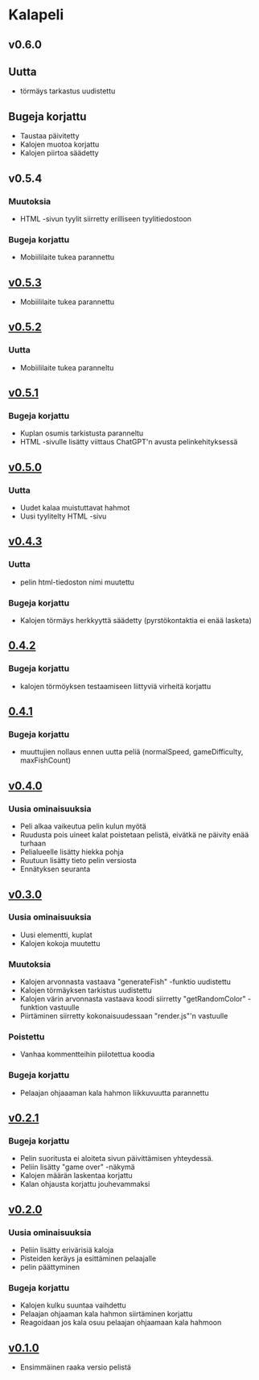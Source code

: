 # Kalapeli

## v0.6.0

## Uutta
- törmäys tarkastus uudistettu

## Bugeja korjattu
- Taustaa päivitetty
- Kalojen muotoa korjattu
- Kalojen piirtoa säädetty

## v0.5.4

### Muutoksia
- HTML -sivun tyylit siirretty erilliseen tyylitiedostoon

### Bugeja korjattu
- Mobiililaite tukea parannettu

## [v0.5.3](https://github.com/Pentu88/ChatGPTPeli/tree/07229b34d643f7ea2a8bd7975fa0cac331ea5ba4)
- Mobiililaite tukea parannettu

## [v0.5.2](https://github.com/Pentu88/ChatGPTPeli/tree/4ee69104427845d76053f574f017011f0f3cc4eb)

### Uutta
- Mobiililaite tukea paranneltu

## [v0.5.1](https://github.com/Pentu88/ChatGPTPeli/tree/ca376d7e15a6ed463ca5bc31f87a6dae0735b714)

### Bugeja korjattu
- Kuplan osumis tarkistusta paranneltu
- HTML -sivulle lisätty viittaus ChatGPT'n avusta pelinkehityksessä

## [v0.5.0](https://github.com/Pentu88/ChatGPTPeli/tree/a82b2701760a3913832461c0e507e7fc5d1fe706)

### Uutta
- Uudet kalaa muistuttavat hahmot
- Uusi tyylitelty HTML -sivu

## [v0.4.3](https://github.com/Pentu88/ChatGPTPeli/tree/ee43e1ad00044e20be60eddc5c4c80989492ce06)

### Uutta
- pelin html-tiedoston nimi muutettu

### Bugeja korjattu
- Kalojen törmäys herkkyyttä säädetty (pyrstökontaktia ei enää lasketa)
 
## [0.4.2](https://github.com/Pentu88/ChatGPTPeli/tree/11afa2d7561b6002b74eb08f297d15a4515d88ec)

### Bugeja korjattu
- kalojen törmöyksen testaamiseen liittyviä virheitä korjattu

## [0.4.1](https://github.com/Pentu88/ChatGPTPeli/tree/cc158d3f5065fd8e153f9dbe909ceecdfa7b727d)

### Bugeja korjattu
- muuttujien nollaus ennen uutta peliä (normalSpeed, gameDifficulty, maxFishCount)

## [v0.4.0](https://github.com/Pentu88/ChatGPTPeli/tree/9e9f60e91f2db1be53e98e16a00bb0a194732f4b)

### Uusia ominaisuuksia
- Peli alkaa vaikeutua pelin kulun myötä
- Ruudusta pois uineet kalat poistetaan pelistä, eivätkä ne päivity enää turhaan
- Pelialueelle lisätty hiekka pohja
- Ruutuun lisätty tieto pelin versiosta
- Ennätyksen seuranta

## [v0.3.0](https://github.com/Pentu88/ChatGPTPeli/tree/61072c4023107518d30854019b1af42918fa7571)

### Uusia ominaisuuksia
- Uusi elementti, kuplat
- Kalojen kokoja muutettu

### Muutoksia
- Kalojen arvonnasta vastaava "generateFish" -funktio uudistettu
- Kalojen törmäyksen tarkistus uudistettu
- Kalojen värin arvonnasta vastaava koodi siirretty "getRandomColor" -funktion vastuulle
- Piirtäminen siirretty kokonaisuudessaan "render.js"'n vastuulle

### Poistettu
- Vanhaa kommentteihin piilotettua koodia

### Bugeja korjattu
- Pelaajan ohjaaaman kala hahmon liikkuvuutta parannettu

## [v0.2.1](https://github.com/Pentu88/ChatGPTPeli/tree/897639ee4d0f9da9425443b69f6c022864ecf858)

### Bugeja korjattu
- Pelin suoritusta ei aloiteta sivun päivittämisen yhteydessä. 
- Peliin lisätty "game over" -näkymä
- Kalojen määrän laskentaa korjattu
- Kalan ohjausta korjattu jouhevammaksi

## [v0.2.0](https://github.com/Pentu88/ChatGPTPeli/tree/cdb9ff904b597dce4161118cc1ff1b85fa4904b6)

### Uusia ominaisuuksia
- Peliin lisätty erivärisiä kaloja
- Pisteiden keräys ja esittäminen pelaajalle
- pelin päättyminen

### Bugeja korjattu
- Kalojen kulku suuntaa vaihdettu
- Pelaajan ohjaaman kala hahmon siirtäminen korjattu
- Reagoidaan jos kala osuu pelaajan ohjaamaan kala hahmoon

## [v0.1.0](https://github.com/Pentu88/ChatGPTPeli/tree/17f92c913d44805d12e8e561cf1be9e173fab6e2)
- Ensimmäinen raaka versio pelistä
